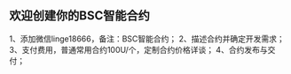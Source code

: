 ## 欢迎创建你的BSC智能合约

1、添加微信linge18666，备注：BSC智能合约；
2、描述合约并确定开发需求；
3、支付费用，普通常用合约100U/个，定制合约价格详谈；
4、合约发布与交付；
